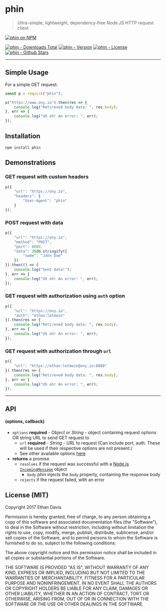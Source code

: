 # phin

> Ultra-simple, lightweight, dependency-free Node.JS HTTP request client

[![phin on NPM](https://nodei.co/npm/phin.png)](https://www.npmjs.com/package/phin)

[![phin - Downloads Total](https://img.shields.io/npm/dt/phin.svg)](https://www.npmjs.com/package/phin) [![phin - Version](https://img.shields.io/npm/v/phin.svg)](https://www.npmjs.com/package/phin) [![phin - License](https://img.shields.io/npm/l/phin.svg)](https://www.npmjs.com/package/phin) [![phin - Github Stars](https://img.shields.io/github/stars/FuturisticCake/phin.svg?style=social&label=Star)](https://github.com/FuturisticCake/phin)

---

## Simple Usage
For a simple GET request.

```javascript
const p = require("phin");

p("https://www.ony.io").then(res => {
	console.log("Retireved body data: ", res.body);
}, err => {
	console.log("Uh oh! An error: ", err);
});
```


## Installation

```
npm install phin
```


## Demonstrations

### GET request with custom headers

```javascript
p({
	"url": "https://ony.io",
	"headers": {
		"User-Agent": "phin"
	}
});
```

### POST request with data

```javascript
p({
	"url": "https://ony.io",
	"method": "POST",
	"port": 8080,
	"data": JSON.stringify({
		"name": "John Doe"
	})
}).then(() => {
	console.log("Sent data!");
}, err => {
	console.log("Uh oh! An error: ", err);
});
```

### GET request with authorization using `auth` option

```javascript
p({
	"url": "https://ony.io",
	"auth": "ethan:letmein"
}).then(res => {
	console.log("Retireved body data: ", res.body);
}, err => {
	console.log("Uh oh! An error: ", err);
});
```

### GET request with authorization through `url`

```javascript
p({
	"url": "https://ethan:letmein@ony.io:8080"
}).then(res => {
	console.log("Retireved body data: ", res.body);
}, err => {
	console.log("Uh oh! An error: ", err);
});
```


---

## API

#### (options, callback)

* `options` **required** - _Object or String_ - object containing request options OR string URL to send GET request to
	* `url` **required** - _String_ - URL to request (Can include port, auth. These will be used if their respective options are not present.)
	* See other available options [here](https://nodejs.org/dist/latest-v6.x/docs/api/http.html#http_http_request_options_callback)
* **returns** a promise
	* `resolves` if the request was successful with a [Node.js `IncomingMessage`](https://nodejs.org/dist/latest-v6.x/docs/api/http.html#http_class_http_incomingmessage) object
		* `body` phin injects the `body` property, containing the response body
	* `rejects` if the request failed, with an error


## License (MIT)

Copyright 2017 Ethan Davis

Permission is hereby granted, free of charge, to any person obtaining a copy of this software and associated documentation files (the "Software"), to deal in the Software without restriction, including without limitation the rights to use, copy, modify, merge, publish, distribute, sublicense, and/or sell copies of the Software, and to permit persons to whom the Software is furnished to do so, subject to the following conditions:

The above copyright notice and this permission notice shall be included in all copies or substantial portions of the Software.

THE SOFTWARE IS PROVIDED "AS IS", WITHOUT WARRANTY OF ANY KIND, EXPRESS OR IMPLIED, INCLUDING BUT NOT LIMITED TO THE WARRANTIES OF MERCHANTABILITY, FITNESS FOR A PARTICULAR PURPOSE AND NONINFRINGEMENT. IN NO EVENT SHALL THE AUTHORS OR COPYRIGHT HOLDERS BE LIABLE FOR ANY CLAIM, DAMAGES OR OTHER LIABILITY, WHETHER IN AN ACTION OF CONTRACT, TORT OR OTHERWISE, ARISING FROM, OUT OF OR IN CONNECTION WITH THE SOFTWARE OR THE USE OR OTHER DEALINGS IN THE SOFTWARE.